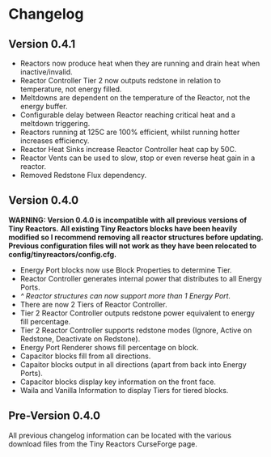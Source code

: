 # Changelog

## Version 0.4.1

* Reactors now produce heat when they are running and drain heat when inactive/invalid.
* Reactor Controller Tier 2 now outputs redstone in relation to temperature, not energy filled.
* Meltdowns are dependent on the temperature of the Reactor, not the energy buffer.
* Configurable delay between Reactor reaching critical heat and a meltdown triggering.
* Reactors running at 125C are 100% efficient, whilst running hotter increases efficiency.
* Reactor Heat Sinks increase Reactor Controller heat cap by 50C.
* Reactor Vents can be used to slow, stop or even reverse heat gain in a reactor.
* Removed Redstone Flux dependency.

## Version 0.4.0

__WARNING: Version 0.4.0 is incompatible with all previous versions of Tiny Reactors.__
__All existing Tiny Reactors blocks have been heavily modified so I recommend removing all reactor structures before updating.__
__Previous configuration files will not work as they have been relocated to config/tinyreactors/config.cfg.__

* Energy Port blocks now use Block Properties to determine Tier.
* Reactor Controller generates internal power that distributes to all Energy Ports.
* _^ Reactor structures can now support more than 1 Energy Port._
* There are now 2 Tiers of Reactor Controller.
* Tier 2 Reactor Controller outputs redstone power equivalent to energy fill percentage.
* Tier 2 Reactor Controller supports redstone modes (Ignore, Active on Redstone, Deactivate on Redstone).
* Energy Port Renderer shows fill percentage on block.
* Capacitor blocks fill from all directions.
* Capaitor blocks output in all directions (apart from back into Energy Ports).
* Capacitor blocks display key information on the front face.
* Waila and Vanilla Information to display Tiers for tiered blocks.

## Pre-Version 0.4.0

All previous changelog information can be located with the various download files from the Tiny Reactors CurseForge page.